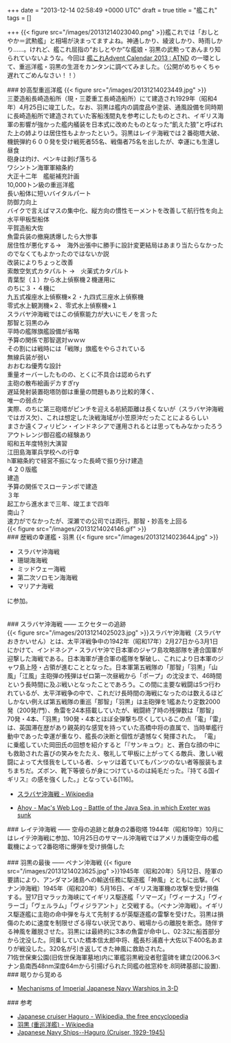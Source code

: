 
+++
date = "2013-12-14 02:58:49 +0000 UTC"
draft = true
title = "艦これ"
tags = []

+++
{{< figure src="/images/20131214023040.png"  >}}艦これでは「おしとやか＝武勲艦」と相場が決まってますよね。神通しかり、綾波しかり、時雨しかり……。けれど、艦これ屈指の“おしとやか”な艦娘・羽黒の武勲ってあんまり知られていないような。今回は <a href="http://atnd.org/events/45245">艦これAdvent Calendar 2013 : ATND</a> の一環として、重巡洋艦・羽黒の生涯をカンタンに調べてみました。（公開がめちゃくちゃ遅れてごめんなさい！！）

<div class="section">
    ### 妙高型重巡洋艦
    {{< figure src="/images/20131214023449.jpg"  >}}<br/>
三菱造船長崎造船所（現・三菱重工長崎造船所）にて建造され1929年（昭和4年）4月25日に竣工した。なお、羽黒は艦内の調度品や塗装、通風設備を同時期に長崎造船所で建造されていた客船浅間丸を参考にしたものとされ、イギリス海軍の影響が強かった艦内艤装を日本式に改めたものとなった“飢えた狼”と呼ばれた上の姉よりは居住性もよかったという。羽黒はレイテ海戦では２番砲塔大破、機銃弾約６００発を受け戦死者55名、戦傷者75名を出したが、幸運にも生還し昼食<br/>
砲身は灼け、ペンキは剥げ落ちる<br/>
ワシントン海軍軍縮条約<br/>
大正十二年　艦艇補充計画<br/>
10,000トン級の重巡洋艦<br/>
長い船体に短いバイタルパート<br/>
防御力向上<br/>
バイクで言えばマスの集中化、縦方向の慣性モーメントを改善して航行性を向上水平甲板型船体<br/>
平賀造船大佐<br/>
魚雷兵装の撤廃誘爆したら大惨事<br/>
居住性が悪化する→　海外出張中に勝手に設計変更結局はあまり当たらなかったのでなくてもよかったのではないか説<br/>
改装によりちょっと改善<br/>
索敵空気式カタパルト →　火薬式カタパルト<br/>
青葉型（１）から水上偵察機２機運用に<br/>
のちに３・４機に<br/>
九五式複座水上偵察機×２・九四式三座水上偵察機<br/>
零式水上観測機×２、零式水上偵察機×１<br/>
スラバヤ沖海戦ではこの偵察能力が大いにモノを言った<br/>
那智と羽黒のみ<br/>
平時の艦隊旗艦設備が省略<br/>
予算の関係で那智選対ｗｗｗ<br/>
その割には戦時には「戦隊」旗艦をやらされている<br/>
無線兵装が弱い<br/>
おおむね優秀な設計<br/>
重量オーバーしたものの、とくに不具合は認められず<br/>
主砲の散布絵画デカすぎry<br/>
遅延発射装置砲塔防御は重量の問題もあり比較的薄く、<br/>
唯一の弱点か<br/>
実際、のちに第三砲塔がピンチを迎える航続距離は長くないが（スラバヤ沖海戦ではガス欠）、これは想定した決戦海域が小笠原沖だったことによるらしい<br/>
まさか遠くフィリピン・インドネシアで運用されるとは思ってもみなかったろうアウトレンジ御召艦の経験あり<br/>
昭和五年度特別大演習<br/>
江田島海軍兵学校への行幸<br/>
h軍縮条約で経営不振になった長崎で振り分け建造<br/>
４２０版艦<br/>
建造<br/>
予算の関係でスローテンポで建造<br/>
３年<br/>
起工から進水まで三年、竣工まで四年<br/>
南山？<br/>
速力がでなかったが、深瀬での公司では両行。那智・妙高を上回る<br/>
{{< figure src="/images/20131214024146.gif"  >}}

</div>
<div class="section">
    ### 歴戦の幸運艦・羽黒
    {{< figure src="/images/20131214023644.jpg"  >}}

<ul>
<li>スラバヤ沖海戦</li>
<li>珊瑚海海戦</li>
<li>ミッドウェー海戦</li>
<li>第二次ソロモン海海戦</li>
<li>マリアナ海戦</li>
</ul>に参加。<br/>
<br/>
<br/>


</div>
<div class="section">
    ### スラバヤ沖海戦 ―― エクセターの追跡
    <br/>
{{< figure src="/images/20131214025023.jpg"  >}}スラバヤ沖海戦（スラバヤおきかいせん）とは、太平洋戦争中の1942年（昭和17年）2月27日から3月1日にかけて、インドネシア・スラバヤ沖で日本軍のジャワ島攻略部隊を連合国軍が迎撃した海戦である。日本海軍が連合軍の艦隊を撃破し、これにより日本軍のジャワ島上陸・占領が進むこととなった。日本軍第五戦隊の「那智」「羽黒」「山風」「江風」主砲弾の残弾はゼロ第一次昼戦から「ポープ」の沈没まで、46時間という長時間に及ぶ戦いとなったことであろう。この間に主要な戦闘は5つ行われているが、太平洋戦争の中で、これだけ長時間の海戦になったのは数えるほどしかない例えば第五戦隊の重巡「那智」「羽黒」は主砲弾を1艦あたり定数2000発（200発/門）、魚雷を24本搭載していたが、戦闘終了時の残弾数は「那智」70発・4本、「羽黒」190発・4本とほぼ全弾撃ち尽くしているこの点「電」「雷」は、英国滞在歴があり親英的な感覚を持っていた高橋中将の直属で、当時単艦行動中であった幸運が重なり、艦長の決断と個性が遺憾なく発揮された。 「電」に乗艦していた岡田氏の回想を紹介すると「『サンキュウ』と、蒼白な顔の中にも救助された喜びの笑みをたたえ、敬礼して甲板に上がってくる敵兵、激しい戦闘によって大怪我をしている者、シャツは着ていてもパンツのない者等服装もまちまちだ。ズボン、靴下等彼らが身につけているのは純毛だった。『持てる国イギリス』の感を強くした。」となっている[116]。

<ul>
<li><a href="http://ja.wikipedia.org/wiki/%E3%82%B9%E3%83%A9%E3%83%90%E3%83%A4%E6%B2%96%E6%B5%B7%E6%88%A6">スラバヤ沖海戦 - Wikipedia</a></li>
</ul>
<ul>
<li><a href="http://ahoy.tk-jk.net/macslog/BattleoftheJavaSeainwhich.html">Ahoy - Mac&#39;s Web Log - Battle of the Java Sea, in which Exeter was sunk</a></li>
</ul>
</div>
<div class="section">
    ### レイテ沖海戦 ―― 空母の追跡と献身の2番砲塔
    1944年（昭和19年）10月にはレイテ沖海戦に参加、10月25日のサマール沖海戦ではアメリカ護衛空母の艦載機によって2番砲塔に爆弾を受け損傷した<br/>
<br/>


</div>
<div class="section">
    ### 羽黒の最後 ―― ペナン沖海戦
    {{< figure src="/images/20131214023625.jpg"  >}}1945年（昭和20年）5月12日、陸軍の要請により、アンダマン諸島への輸送任務に駆逐艦「神風」とともに出撃。（ペナン沖海戦）1945年（昭和20年）5月16日、イギリス海軍機の攻撃を受け損傷する。翌17日マラッカ海峡にてイギリス駆逐艦「ソマーズ」「ヴィーナス」「ヴィラーゴ」「ヴェルラム」「ヴィジラアント」と交戦する。（ペナン沖海戦）。イギリス駆逐艦に主砲の命中弾を与えて先制するが英駆逐艦の雷撃を受けた。羽黒は損傷のために速度を制限せざる得ない状況であり、戦場からの離脱を断念。随伴する神風を離脱させた。羽黒には最終的に3本の魚雷が命中し、02:32に船首部分から沈没した。同乗していた橋本信太郎中将、艦長杉浦嘉十大佐以下400名あまりが戦没した。320名が引き返してきた神風に救助された。<br/>
71佐世保東公園(旧佐世保海軍墓地)内に軍艦羽黒戦没者慰霊碑を建立(2006.3ペナン島南西48nm深度64mから引揚げられた同艦の舷窓枠を.8同碑基部に設置).

</div>
<div class="section">
    ### 眠りから覚める
    
<ul>
<li><a href="http://www.ijnwarship.com/IJN%20Wrecks/IJN%20Wrecks%20-%20Haguro.htm">Mechanisms of Imperial Japanese Navy Warships in 3-D</a></li>
</ul>
</div>
<div class="section">
    ### 参考
    
<ul>
<li><a href="http://en.wikipedia.org/wiki/Japanese_cruiser_Haguro">Japanese cruiser Haguro - Wikipedia, the free encyclopedia</a></li>
<li><a href="http://ja.wikipedia.org/wiki/%E7%BE%BD%E9%BB%92_(%E9%87%8D%E5%B7%A1%E6%B4%8B%E8%89%A6)">羽黒 (重巡洋艦) - Wikipedia</a></li>
<li><a href="http://www.history.navy.mil/photos/sh-fornv/japan/japsh-h/haguro.htm">Japanese Navy Ships--Haguro (Cruiser, 1929-1945)</a></li>
</ul>
</div>

